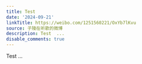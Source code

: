 ```yaml
---
title: Test
date: '2024-09-21'
linkTitle: https://weibo.com/1251560221/OxYb7lKvu
source: 子陵在听歌的微博
description: Test  ...
disable_comments: true
---
```

Test  ...